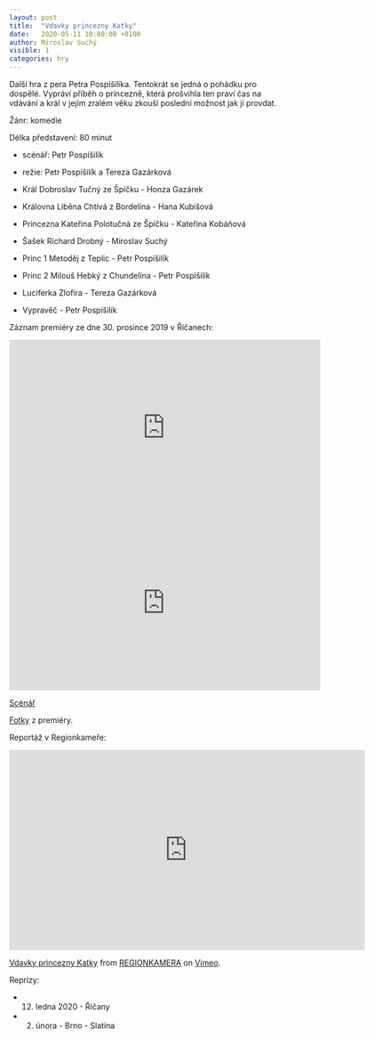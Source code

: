 ```yaml
---
layout: post
title:  "Vdavky princezny Katky"
date:   2020-05-11 10:00:00 +0100
author: Miroslav Suchý
visible: 1
categories: hry
---
```

Další hra z pera Petra Pospíšilíka. Tentokrát se jedná o pohádku pro dospělé. Vypráví příběh o princezně, která prošvihla ten praví čas na vdávání a král v jejím zralém věku zkouší poslední možnost jak ji provdat.

Žánr: komedie

Délka představení: 80 minut

 * scénář: Petr Pospíšilík
 * režie: Petr Pospíšilík a Tereza Gazárková

 * Král Dobroslav Tučný ze Špíčku - Honza Gazárek
 * Královna Liběna Chtivá z Bordelína - Hana Kubišová
 * Princezna Kateřina Polotučná ze Špíčku - Kateřina Kobáňová
 * Šašek Richard Drobný - Miroslav Suchý
 * Princ 1 Metoděj z Teplic - Petr Pospíšilík
 * Princ 2 Milouš Hebký z Chundelína - Petr Pospíšilík
 * Luciferka Zlofíra - Tereza Gazárková
 * Vypravěč - Petr Pospíšilík

Záznam premiéry ze dne 30. prosince 2019 v Říčanech:

<iframe width="560" height="315" src="https://www.youtube.com/embed/eXaPB4qdpDU" frameborder="0" allow="accelerometer; autoplay; encrypted-media; gyroscope; picture-in-picture" allowfullscreen></iframe>

<iframe width="560" height="315" src="https://www.youtube.com/embed/kJ7Xz40o8lo" frameborder="0" allow="accelerometer; autoplay; encrypted-media; gyroscope; picture-in-picture" allowfullscreen></iframe>

[Scénář](https://docs.google.com/document/d/1jB8l8rsLkj-vQOZDkjIq3UZDkb8UtUdh6XkMPV4LHwI/edit?usp=sharing)

[Fotky](https://photos.app.goo.gl/XUrGsFCEqecyHBvo7) z premiéry.

Reportáž v Regionkameře:

<iframe src="https://player.vimeo.com/video/382481205?color=ffffff&title=0&byline=0&portrait=0" width="640" height="360" frameborder="0" allow="autoplay; fullscreen" allowfullscreen></iframe>
<p><a href="https://vimeo.com/382481205">Vdavky princezny Katky</a> from <a href="https://vimeo.com/regionkamera">REGIONKAMERA</a> on <a href="https://vimeo.com">Vimeo</a>.</p>

Reprízy:

 * 12. ledna 2020 - Říčany
 * 2. února - Brno - Slatina
